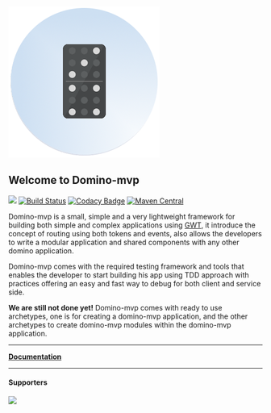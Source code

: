 ![logoimage](https://raw.githubusercontent.com/DominoKit/DominoKit.github.io/master/domino-logo.png)

## Welcome to Domino-mvp

<a title="Gitter" href=""><img src="https://badges.gitter.im/Join%20Chat.svg"></a>
[![Build Status](https://travis-ci.org/DominoKit/domino-mvp.svg?branch=master)](https://travis-ci.org/DominoKit/domino-mvp)
[![Codacy Badge](https://api.codacy.com/project/badge/Grade/5df3ae073cad41bfad99df6537bc17b6)](https://www.codacy.com/app/akabme/domino?utm_source=github.com&amp;utm_medium=referral&amp;utm_content=GwtDomino/domino&amp;utm_campaign=Badge_Grade)
[![Maven Central](https://maven-badges.herokuapp.com/maven-central/org.dominokit.domino/domino/badge.svg)](https://maven-badges.herokuapp.com/maven-central/org.dominokit.domino/domino)

Domino-mvp is a small, simple and a very lightweight framework for building both simple and complex applications using [GWT](http://www.gwtproject.org/), it introduce the concept of routing using both tokens and events, also allows the developers to write a modular application and shared components with any other domino application.

Domino-mvp comes with the required testing framework and tools that enables the developer to start building his app using TDD approach with practices offering an easy and fast way to debug for both client and service side.

**We are still not done yet!** Domino-mvp comes with ready to use archetypes, one is for creating a domino-mvp application, and the other archetypes to create domino-mvp modules within the domino-mvp application.

----------------------------

**[Documentation](https://github.com/DominoKit/domino-mvp/wiki)**

----------------------------
#### Supporters

<a title="Install4j" href="https://www.ej-technologies.com/products/install4j/overview.html"><img src="https://www.ej-technologies.com/images/product_banners/install4j_large.png"></a>

